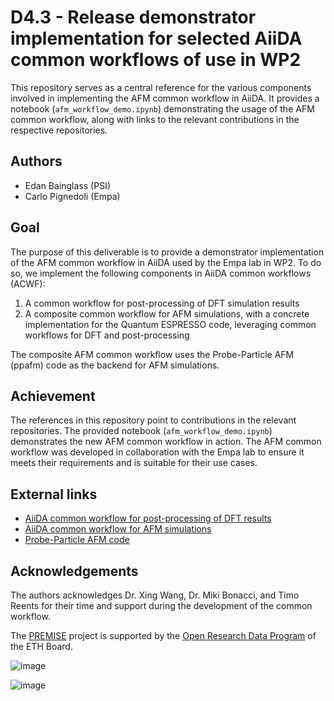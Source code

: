 # D4.3 - Release demonstrator implementation for selected AiiDA common workflows of use in WP2

This repository serves as a central reference for the various components involved in implementing the AFM common workflow in AiiDA.
It provides a notebook (`afm_workflow_demo.ipynb`) demonstrating the usage of the AFM common workflow, along with links to the relevant contributions in the respective repositories.

## Authors

- Edan Bainglass (PSI)
- Carlo Pignedoli (Empa)

## Goal

The purpose of this deliverable is to provide a demonstrator implementation of the AFM common workflow in AiiDA used by the Empa lab in WP2.
To do so, we implement the following components in AiiDA common workflows (ACWF):

1. A common workflow for post-processing of DFT simulation results
2. A composite common workflow for AFM simulations, with a concrete implementation for the Quantum ESPRESSO code, leveraging common workflows for DFT and post-processing

The composite AFM common workflow uses the Probe-Particle AFM (ppafm) code as the backend for AFM simulations.

## Achievement

The references in this repository point to contributions in the relevant repositories.
The provided notebook (`afm_workflow_demo.ipynb`) demonstrates the new AFM common workflow in action.
The AFM common workflow was developed in collaboration with the Empa lab to ensure it meets their requirements and is suitable for their use cases.

## External links

- [AiiDA common workflow for post-processing of DFT results](https://github.com/aiidateam/aiida-common-workflows/pull/342)
- [AiiDA common workflow for AFM simulations](https://github.com/aiidateam/aiida-common-workflows/pull/343)
- [Probe-Particle AFM code](https://github.com/Probe-Particle/ppafm)

## Acknowledgements

The authors acknowledges Dr. Xing Wang, Dr. Miki Bonacci, and Timo Reents for their time and support during the development of the common workflow.

The [PREMISE](https://ord-premise.org/) project is supported by the [Open Research Data Program](https://ethrat.ch/en/eth-domain/open-research-data/) of the ETH Board.

![image](https://ord-premise.org/assets/img/logos/PREMISE-logo.svg)

![image](https://ethrat.ch/wp-content/uploads/2021/12/ethr_en_rgb_black.svg)
